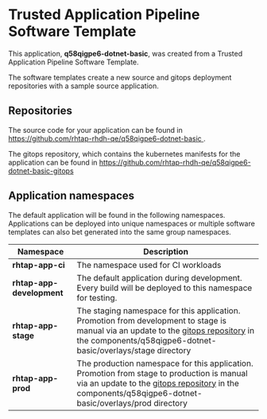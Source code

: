 # Trusted Application Pipeline Software Template

This application, **q58qigpe6-dotnet-basic**, was created from a Trusted Application Pipeline Software Template.

The software templates create a new source and gitops deployment repositories with a sample source application. 

## Repositories

The source code for your application can be found in [https://github.com/rhtap-rhdh-qe/q58qigpe6-dotnet-basic ](https://github.com/rhtap-rhdh-qe/q58qigpe6-dotnet-basic ).
 
The gitops repository, which contains the kubernetes manifests for the application can be found in 
[https://github.com/rhtap-rhdh-qe/q58qigpe6-dotnet-basic-gitops ](https://github.com/rhtap-rhdh-qe/q58qigpe6-dotnet-basic-gitops ) 

## Application namespaces 

The default application will be found in the following namespaces. Applications can be deployed into unique namespaces or multiple software templates can also bet generated into the same group namespaces.  

|  Namespace   |  Description   |  
| -------- | -------- |
| **rhtap-app-ci** | The namespace used for CI workloads |
| **rhtap-app-development** | The default application during development. Every build will be deployed to this namespace for testing. |
| **rhtap-app-stage** | The staging namespace for this application. Promotion from development to stage is manual via an update to the [gitops repository](https://github.com/rhtap-rhdh-qe/q58qigpe6-dotnet-basic-gitops ) in the components/q58qigpe6-dotnet-basic/overlays/stage directory |
| **rhtap-app-prod** | The production namespace for this application. Promotion from stage to production is manual via an update to the [gitops repository](https://github.com/rhtap-rhdh-qe/q58qigpe6-dotnet-basic-gitops ) in the components/q58qigpe6-dotnet-basic/overlays/prod directory |